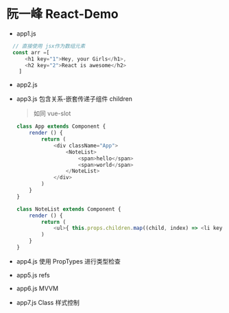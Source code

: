 # 阮一峰 React-Demo  

- app1.js  

```js
  // 直接使用 jsx作为数组元素
  const arr =[
      <h1 key="1">Hey, your Girls</h1>,
      <h2 key="2">React is awesome</h2>
    ]
```  

- app2.js  


- app3.js  包含关系-嵌套传递子组件 children

    > 如同 vue-slot 
    ```js
    class App extends Component {
        render () {
            return (
                <div className="App">
                    <NoteList>
                        <span>hello</span>
                        <span>world</span>
                    </NoteList>
                </div>
            )
        }
    }
    ```
    ```js
    class NoteList extends Component {
        render () {
            return (
                <ul>{ this.props.children.map((child, index) => <li key={index}>{ child }</li>) }</ul>
            )
        }
    }
    ```

- app4.js 使用 PropTypes 进行类型检查  


- app5.js refs


- app6.js MVVM  

- app7.js Class 样式控制